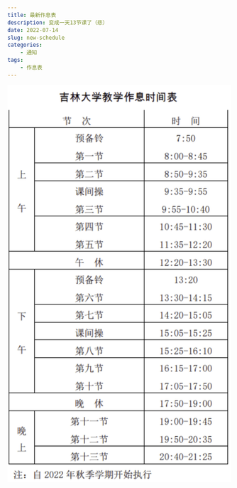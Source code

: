 ```yaml
---
title: 最新作息表
description: 变成一天13节课了（悲）
date: 2022-07-14  
slug: new-schedule
categories:
    - 通知
tags:  
    - 作息表
---
```


![最新作息表](作息表.jpg)